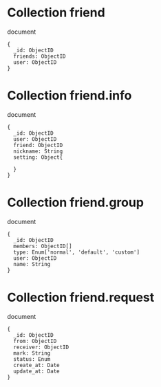 # Collection friend
document
```
{
  _id: ObjectID
  friends: ObjectID
  user: ObjectID
}
```

# Collection friend.info
document
```
{
  _id: ObjectID
  user: ObjectID
  friend: ObjectID
  nickname: String
  setting: Object{

  }
}
```

# Collection friend.group
document
```
{
  _id: ObjectID
  members: ObjectID[]
  type: Enum['normal', 'default', 'custom']
  user: ObjectID
  name: String
}
```

# Collection friend.request
document
```
{
  _id: ObjectID
  from: ObjectID
  receiver: ObjectID
  mark: String
  status: Enum
  create_at: Date
  update_at: Date
}
```